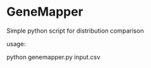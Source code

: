 # GeneMapper
Simple python script for distribution comparison


usage:


python genemapper.py input.csv
